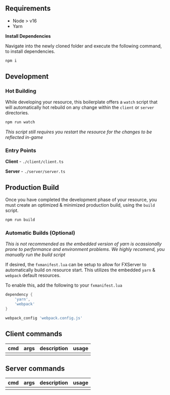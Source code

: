 <h1 align="center">
    <res>
</h1>

<div align="center">
    <description>
</div>

## Requirements

- Node > v16
- Yarn

**Install Dependencies**

Navigate into the newly cloned folder and execute
the following command, to install dependencies.

```sh
npm i
```

## Development

### Hot Building

While developing your resource, this boilerplate offers
a `watch` script that will automatically hot rebuild on any
change within the `client` or `server` directories.

```sh
npm run watch
```

_This script still requires you restart the resource for the
changes to be reflected in-game_

### Entry Points

**Client** - `./client/client.ts`

**Server** - `./server/server.ts`

## Production Build

Once you have completed the development phase of your resource,
you must create an optimized & minimized production build, using
the `build` script.

```sh
npm run build
```

### Automatic Builds (Optional)

_This is not recommended as the embedded version of yarn is
ocassionally prone to performance and environment problems. We
highly recomend, you manually run the build script_

If desired, the `fxmanifest.lua` can be setup to allow for
FXServer to automatically build on resource start. This utilizes
the embedded `yarn` & `webpack` default resources.

To enable this, add the following to your `fxmanifest.lua`

```lua
dependency {
    'yarn',
    'webpack'
}

webpack_config 'webpack.config.js'
```

## Client commands

| cmd | args | description | usage |
| --- | ---- | ----------- | ----- |
|     |      |             |       |

## Server commands

| cmd | args | description | usage |
| --- | ---- | ----------- | ----- |
|     |      |             |       |
